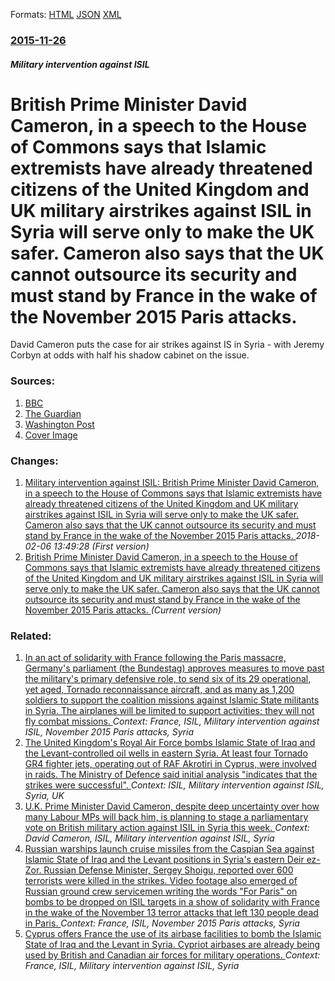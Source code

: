 
Formats: [HTML](/news/2015/11/26/british-prime-minister-david-cameron-in-a-speech-to-the-house-of-commons-says-that-islamic-extremists-have-already-threatened-citizens-of-t.html)  [JSON](/news/2015/11/26/british-prime-minister-david-cameron-in-a-speech-to-the-house-of-commons-says-that-islamic-extremists-have-already-threatened-citizens-of-t.json)  [XML](/news/2015/11/26/british-prime-minister-david-cameron-in-a-speech-to-the-house-of-commons-says-that-islamic-extremists-have-already-threatened-citizens-of-t.xml)  

### [2015-11-26](/news/2015/11/26/index.md)

##### Military intervention against ISIL
# British Prime Minister David Cameron, in a speech to the House of Commons says that Islamic extremists have already threatened citizens of the United Kingdom and UK military airstrikes against ISIL in Syria will serve only to make the UK safer. Cameron also says that the UK cannot outsource its security and must stand by France in the wake of the November 2015 Paris attacks. 

David Cameron puts the case for air strikes against IS in Syria - with Jeremy Corbyn at odds with half his shadow cabinet on the issue.


### Sources:

1. [BBC](http://www.bbc.com/news/uk-politics-34927939)
2. [The Guardian](https://www.theguardian.com/world/2015/nov/26/france-appeals-britain-join-syrian-war-against-isis-french-defence-minister-le-drian?CMP=share_btn_tw)
3. [Washington Post](https://www.washingtonpost.com/world/russia-targets-turkish-economy-in-retaliation-for-downing-of-warplane/2015/11/26/b0fb7fac-9433-11e5-a2d6-f57908580b1f_story.html?wpmm=1&wpisrc=nl_evening)
3. [Cover Image](http://ichef-1.bbci.co.uk/news/1024/cpsprodpb/49A0/production/_86884881_f10db312-f0dc-4156-96c9-95d7412a5411.jpg)

### Changes:

1. [Military intervention against ISIL: British Prime Minister David Cameron, in a speech to the House of Commons says that Islamic extremists have already threatened citizens of the United Kingdom and UK military airstrikes against ISIL in Syria will serve only to make the UK safer. Cameron also says that the UK cannot outsource its security and must stand by France in the wake of the November 2015 Paris attacks. ](/news/2015/11/26/military-intervention-against-isil-british-prime-minister-david-cameron-in-a-speech-to-the-house-of-commons-says-that-islamic-extremists-h.md) _2018-02-06 13:49:28 (First version)_
1. [British Prime Minister David Cameron, in a speech to the House of Commons says that Islamic extremists have already threatened citizens of the United Kingdom and UK military airstrikes against ISIL in Syria will serve only to make the UK safer. Cameron also says that the UK cannot outsource its security and must stand by France in the wake of the November 2015 Paris attacks. ](/news/2015/11/26/british-prime-minister-david-cameron-in-a-speech-to-the-house-of-commons-says-that-islamic-extremists-have-already-threatened-citizens-of-t.md) _(Current version)_

### Related:

1. [In an act of solidarity with France following the Paris massacre, Germany's parliament (the Bundestag) approves measures to move past the military's primary defensive role, to send six of its 29 operational, yet aged, Tornado reconnaissance aircraft, and as many as 1,200 soldiers to support the coalition missions against Islamic State militants in Syria. The airplanes will be limited to support activities; they will not fly combat missions. ](/news/2015/12/4/in-an-act-of-solidarity-with-france-following-the-paris-massacre-germany-s-parliament-the-bundestag-approves-measures-to-move-past-the-mi.md) _Context: France, ISIL, Military intervention against ISIL, November 2015 Paris attacks, Syria_
2. [The United Kingdom's Royal Air Force bombs Islamic State of Iraq and the Levant-controlled oil wells in eastern Syria. At least four Tornado GR4 fighter jets, operating out of RAF Akrotiri in Cyprus, were involved in raids. The Ministry of Defence said initial analysis "indicates that the strikes were successful". ](/news/2015/12/3/the-united-kingdom-s-royal-air-force-bombs-islamic-state-of-iraq-and-the-levant-controlled-oil-wells-in-eastern-syria-at-least-four-tornado.md) _Context: ISIL, Military intervention against ISIL, Syria, UK_
3. [U.K. Prime Minister David Cameron, despite deep uncertainty over how many Labour MPs will back him, is planning to stage a parliamentary vote on British military action against ISIL in Syria this week. ](/news/2015/11/28/u-k-prime-minister-david-cameron-despite-deep-uncertainty-over-how-many-labour-mps-will-back-him-is-planning-to-stage-a-parliamentary-vot.md) _Context: David Cameron, ISIL, Military intervention against ISIL, Syria_
4. [Russian warships launch cruise missiles from the Caspian Sea against Islamic State of Iraq and the Levant positions in Syria's eastern Deir ez-Zor. Russian Defense Minister, Sergey Shoigu, reported over 600 terrorists were killed in the strikes. Video footage also emerged of Russian ground crew servicemen writing the words "For Paris" on bombs to be dropped on ISIL targets in a show of solidarity with France in the wake of the November 13 terror attacks that left 130 people dead in Paris. ](/news/2015/11/20/russian-warships-launch-cruise-missiles-from-the-caspian-sea-against-islamic-state-of-iraq-and-the-levant-positions-in-syria-s-eastern-deir.md) _Context: France, ISIL, November 2015 Paris attacks, Syria_
5. [Cyprus offers France the use of its airbase facilities to bomb the Islamic State of Iraq and the Levant in Syria. Cypriot airbases are already being used by British and Canadian air forces for military operations. ](/news/2015/11/20/cyprus-offers-france-the-use-of-its-airbase-facilities-to-bomb-the-islamic-state-of-iraq-and-the-levant-in-syria-cypriot-airbases-are-alrea.md) _Context: France, ISIL, Military intervention against ISIL, Syria_
